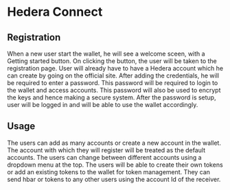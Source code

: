 # Hedera Connect

## Registration
When a new user start the wallet, he will see a welcome sceen, with a Getting started button.
On clicking the button, the user will be taken to the registration page.
User will already have to have a Hedera account which he can create by going on the official site.
After adding the credentials, he will be required to enter a password. This password will be required to login to the wallet and access accounts. This password will also be used to encrypt the keys and hence making a secure system. After the password is setup, user will be logged in and will be able to use the wallet accordingly.

## Usage
The users can add as many accounts or create a new account in the wallet. The account with which they will register will be treated as the default accounts.
The users can change between different accounts using a dropdown menu at the top.
The users will be able to create their own tokens or add an existing tokens to the wallet for token management.
They can send hbar or tokens to any other users using the account Id of the receiver.
